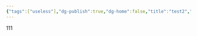 ```yaml
---
{"tags":["useless"],"dg-publish":true,"dg-home":false,"title":"test2","permalink":"/blog/test2/","dgPassFrontmatter":true}
---
```


111